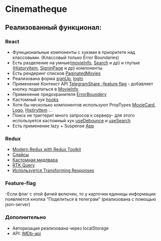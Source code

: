 # Cinematheque

## Реализованный функционал:

### React

- Функциональные компоненты c хуками в приоритете над классовыми. (Классовый только Error Boundaries)
- Есть разделение на умные([movieInfo](https://github.com/Kuljeanne/cinematheque/blob/main/src/components/pages/MovieInfo/MovieInfo.jsx), [Search](https://github.com/Kuljeanne/cinematheque/blob/main/src/components/ui/Search/Search.jsx) и др) и глупые ([HistoryItem](https://github.com/Kuljeanne/cinematheque/blob/main/src/components/ui/HistoryItem/HistoryItem.jsx), [SigninPage](https://github.com/Kuljeanne/cinematheque/blob/main/src/components/pages/SignInPage/SignInPage.jsx) и др) компоненты
- Есть рендеринг списков [PaginatedMovies](https://github.com/Kuljeanne/cinematheque/blob/main/src/components/elements/PaginatedMovies/PaginatedIMovies.jsx)
- Реализована форма [signUp](https://github.com/Kuljeanne/cinematheque/blob/main/src/components/elements/SignIn/SignIn.jsx), [logIn](https://github.com/Kuljeanne/cinematheque/blob/main/src/components/elements/Login/Login.jsx)
- Применение Контекст API [TelegramShare -feature flag](https://github.com/Kuljeanne/cinematheque/tree/main/src/context) - добавляет кнопку поделиться в [MovieInfo](https://github.com/Kuljeanne/cinematheque/blob/main/src/components/pages/MovieInfo/MovieInfo.jsx)
- Применение предохранителя [ErrorBoundery](https://github.com/Kuljeanne/cinematheque/blob/main/src/components/elements/ErrorBoundary/ErrorBoundary.jsx)
- Кастомный хук [hooks](https://github.com/Kuljeanne/cinematheque/tree/main/src/hooks)
- Хотя бы несколько компонентов используют PropTypes [MovieCard](https://github.com/Kuljeanne/cinematheque/blob/main/src/components/ui/MovieCard/MovieCard.jsx), [Logo](https://github.com/Kuljeanne/cinematheque/blob/main/src/components/ui/Logo/Logo.jsx), [HistiryItem](https://github.com/Kuljeanne/cinematheque/blob/main/src/components/ui/HistoryItem/HistoryItem.jsx) ...
- Поиск не триггерит много запросов к серверу- для этого используется кастомный хук [useDebounce](https://github.com/Kuljeanne/cinematheque/blob/main/src/hooks/useDebounce.js) и [useSearch](https://github.com/Kuljeanne/cinematheque/blob/main/src/hooks/useSearch.js)
- Есть применение lazy + Suspense [App](https://github.com/Kuljeanne/cinematheque/blob/main/src/rotes/AppRotes.jsx)

### Redux

- [Modern Redux with Redux Toolkit](https://github.com/Kuljeanne/cinematheque/tree/main/src/store)
- [Cлайсы](https://github.com/Kuljeanne/cinematheque/blob/main/src/store/userSlice/userSlice.js)
- [Кастомная мидлвара](https://github.com/Kuljeanne/cinematheque/blob/main/src/store/middlewares/saveUserData.js)
- [RTK Query](https://github.com/Kuljeanne/cinematheque/blob/main/src/store/api/api.js)
- [Используется Transforming Responses](https://github.com/Kuljeanne/cinematheque/blob/main/src/store/api/api.js)

### Feature-flag
-Если флаг с этой фичей включен, то у карточки единицы информации появляется кнопка “Поделиться в телеграм” (реализована с помощью json-server)

### Дополнительно
- Авторизация реализована через localStorage
- API: [IMDb-api](https://imdb-api.com/)

